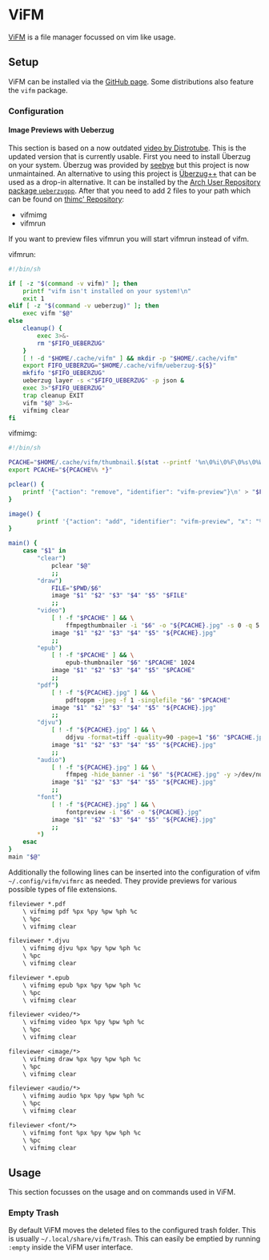 # ViFM

[ViFM](https://vifm.info) is a file manager focussed on vim like usage.

## Setup

ViFM can be installed via the
[GitHub page](https://github.com/vifm/vifm).
Some distributions also feature the `vifm` package.

### Configuration

#### Image Previews with Ueberzug

This section is based on a now outdated
[video by Distrotube](https://www.youtube.com/watch?v=qgxsduCO1pE).
This is the updated version that is currently usable.
First you need to install Überzug on your system.
Überzug was provided by [seebye](https://github.com/seebye/ueberzug) but this
project is now unmaintained.
An alternative to using this project is
[Überzug++](https://github.com/jstkdng/ueberzugpp) that can be used as a drop-in
alternative.
It can be installed by the
[Arch User Repository package `ueberzugpp`](/wiki/linux/package_manager.md#arch-linux-pacman-and-yay).
After that you need to add 2 files to your path which can be found on
[thimc' Repository](https://github.com/thimc/vifmimg):

- vifmimg
- vifmrun

If you want to preview files vifmrun you will start vifmrun instead of vifm.

vifmrun:

```sh
#!/bin/sh

if [ -z "$(command -v vifm)" ]; then
	printf "vifm isn't installed on your system!\n"
	exit 1
elif [ -z "$(command -v ueberzug)" ]; then
	exec vifm "$@"
else
	cleanup() {
		exec 3>&-
	    rm "$FIFO_UEBERZUG"
	}
	[ ! -d "$HOME/.cache/vifm" ] && mkdir -p "$HOME/.cache/vifm"
	export FIFO_UEBERZUG="$HOME/.cache/vifm/ueberzug-${$}"
	mkfifo "$FIFO_UEBERZUG"
	ueberzug layer -s <"$FIFO_UEBERZUG" -p json &
	exec 3>"$FIFO_UEBERZUG"
	trap cleanup EXIT
	vifm "$@" 3>&-
	vifmimg clear
fi
```

vifmimg:

```sh
#!/bin/sh

PCACHE="$HOME/.cache/vifm/thumbnail.$(stat --printf '%n\0%i\0%F\0%s\0%W\0%Y' -- "$(readlink -f "$PWD/$6")" | sha256sum)"
export PCACHE="${PCACHE%% *}"

pclear() {
	printf '{"action": "remove", "identifier": "vifm-preview"}\n' > "$FIFO_UEBERZUG"
}

image() {
		printf '{"action": "add", "identifier": "vifm-preview", "x": "%s", "y": "%s", "width": "%s", "height": "%s", "scaler": "contain", "path": "%s"}\n' "$2" "$3" "$4" "$5" "$6" > "$FIFO_UEBERZUG"
}

main() {
    case "$1" in
        "clear")
			pclear "$@"
			;;
        "draw")
			FILE="$PWD/$6"
			image "$1" "$2" "$3" "$4" "$5" "$FILE"
			;;
        "video")
			[ ! -f "$PCACHE" ] && \
				ffmpegthumbnailer -i "$6" -o "${PCACHE}.jpg" -s 0 -q 5
			image "$1" "$2" "$3" "$4" "$5" "${PCACHE}.jpg"
			;;
        "epub")
			[ ! -f "$PCACHE" ] && \
				epub-thumbnailer "$6" "$PCACHE" 1024
			image "$1" "$2" "$3" "$4" "$5" "$PCACHE"
			;;
        "pdf")
			[ ! -f "${PCACHE}.jpg" ] && \
				pdftoppm -jpeg -f 1 -singlefile "$6" "$PCACHE"
			image "$1" "$2" "$3" "$4" "$5" "${PCACHE}.jpg"
			;;
        "djvu")
			[ ! -f "${PCACHE}.jpg" ] && \
				ddjvu -format=tiff -quality=90 -page=1 "$6" "$PCACHE.jpg"
			image "$1" "$2" "$3" "$4" "$5" "${PCACHE}.jpg"
			;;
        "audio")
			[ ! -f "${PCACHE}.jpg" ] && \
				ffmpeg -hide_banner -i "$6" "${PCACHE}.jpg" -y >/dev/null
			image "$1" "$2" "$3" "$4" "$5" "${PCACHE}.jpg"
			;;
        "font")
			[ ! -f "${PCACHE}.jpg" ] && \
				fontpreview -i "$6" -o "${PCACHE}.jpg"
			image "$1" "$2" "$3" "$4" "$5" "${PCACHE}.jpg"
			;;
        *)
    esac
}
main "$@"
```

Additionally the following lines can be inserted into the configuration of vifm
`~/.config/vifm/vifmrc` as needed.
They provide previews for various possible types of file extensions.

```txt
fileviewer *.pdf
    \ vifmimg pdf %px %py %pw %ph %c
    \ %pc
    \ vifmimg clear

fileviewer *.djvu
    \ vifmimg djvu %px %py %pw %ph %c
    \ %pc
    \ vifmimg clear

fileviewer *.epub
    \ vifmimg epub %px %py %pw %ph %c
    \ %pc
    \ vifmimg clear

fileviewer <video/*>
    \ vifmimg video %px %py %pw %ph %c
    \ %pc
    \ vifmimg clear

fileviewer <image/*>
    \ vifmimg draw %px %py %pw %ph %c
    \ %pc
    \ vifmimg clear

fileviewer <audio/*>
    \ vifmimg audio %px %py %pw %ph %c
    \ %pc
    \ vifmimg clear

fileviewer <font/*>
    \ vifmimg font %px %py %pw %ph %c
    \ %pc
    \ vifmimg clear
```

## Usage

This section focusses on the usage and on commands used in ViFM.

### Empty Trash

By default ViFM moves the deleted files to the configured trash folder.
This is usually `~/.local/share/vifm/Trash`.
This can easily be emptied by running `:empty` inside the ViFM user interface.
